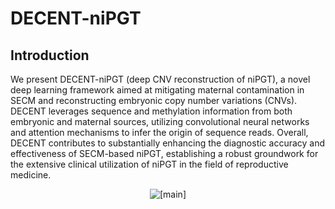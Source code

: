 # DECENT-niPGT

## Introduction
We present DECENT-niPGT (deep CNV reconstruction of niPGT), a novel deep learning framework aimed at mitigating maternal contamination in SECM and reconstructing embryonic copy number variations (CNVs). DECENT leverages sequence and methylation information from both embryonic and maternal sources, utilizing convolutional neural networks and attention mechanisms to infer the origin of sequence reads. Overall, DECENT contributes to substantially enhancing the diagnostic accuracy and effectiveness of SECM-based niPGT, establishing a robust groundwork for the extensive clinical utilization of niPGT in the field of reproductive medicine.

<p align="center">
  <img src=https://github.com/zhenyiizhang/DECENT-niPGT/blob/main/figures/main.svg alt="[main]">
</p>


